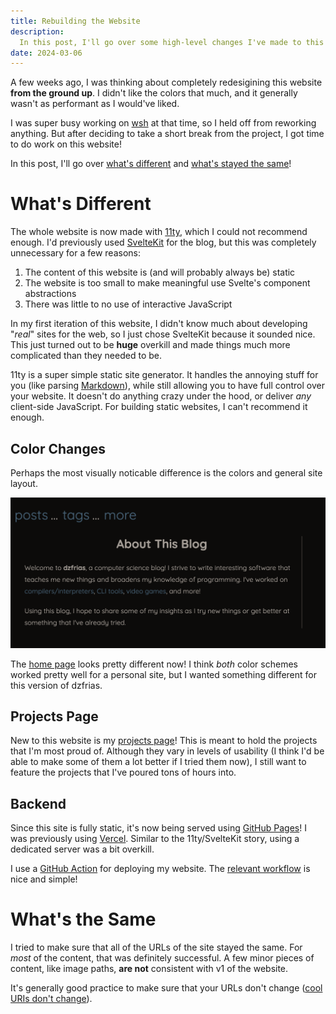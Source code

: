 ```yaml
---
title: Rebuilding the Website
description:
  In this post, I'll go over some high-level changes I've made to this website.
date: 2024-03-06
---
```


A few weeks ago, I was thinking about completely redesigining this website
**from the ground up**. I didn't like the colors that much, and it generally
wasn't as performant as I would've liked.

I was super busy working on [wsh](https://github.com/dzfrias/wsh) at that time,
so I held off from reworking anything. But after deciding to take a short break
from the project, I got time to do work on this website!

In this post, I'll go over [what's different](#what's-different) and
[what's stayed the same](#what's-the-same)!

# What's Different

The whole website is now made with [11ty](https://www.11ty.dev/), which I could
not recommend enough. I'd previously used [SvelteKit](https://kit.svelte.dev/)
for the blog, but this was completely unnecessary for a few reasons:

1. The content of this website is (and will probably always be) static
2. The website is too small to make meaningful use Svelte's component
   abstractions
3. There was little to no use of interactive JavaScript

In my first iteration of this website, I didn't know much about developing
"_real_" sites for the web, so I just chose SvelteKit because it sounded nice.
This just turned out to be **huge** overkill and made things much more
complicated than they needed to be.

11ty is a super simple static site generator. It handles the annoying stuff for
you (like parsing [Markdown](https://www.markdownguide.org/)), while still
allowing you to have full control over your website. It doesn't do anything
crazy under the hood, or deliver _any_ client-side JavaScript. For building
static websites, I can't recommend it enough.

## Color Changes

Perhaps the most visually noticable difference is the colors and general site
layout.

![The old website home page](/img/new-look/old.png)

The [home page](/) looks pretty different now! I think _both_ color schemes
worked pretty well for a personal site, but I wanted something different for
this version of dzfrias.

## Projects Page

New to this website is my [projects page](/projects/)! This is meant to hold the
projects that I'm most proud of. Although they vary in levels of usability (I
think I'd be able to make some of them a lot better if I tried them now), I
still want to feature the projects that I've poured tons of hours into.

## Backend

Since this site is fully static, it's now being served using
[GitHub Pages](https://pages.github.com/)! I was previously using
[Vercel](https://vercel.com/about). Similar to the 11ty/SvelteKit story, using a
dedicated server was a bit overkill.

I use a [GitHub Action](https://docs.github.com/en/actions) for deploying my
website. The
[relevant workflow](https://github.com/dzfrias/website/blob/40a068a58f4481350c1d531c087f33d435927dd4/.github/workflows/deploy.yml)
is nice and simple!

# What's the Same

I tried to make sure that all of the URLs of the site stayed the same. For
_most_ of the content, that was definitely successful. A few minor pieces of
content, like image paths, **are not** consistent with v1 of the website.

It's generally good practice to make sure that your URLs don't change
([cool URIs don't change](https://www.w3.org/Provider/Style/URI)).
